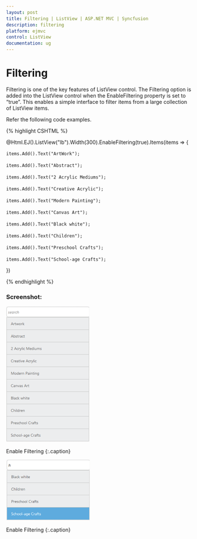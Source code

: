 ```yaml
---
layout: post
title: Filtering | ListView | ASP.NET MVC | Syncfusion
description: filtering
platform: ejmvc
control: ListView
documentation: ug
---
```


# Filtering

Filtering is one of the key features of ListView control. The Filtering option is added into the ListView control when the EnableFiltering property is set to “true”. This enables a simple interface to filter items from a large collection of ListView items.

Refer the following code examples.

 {% highlight CSHTML %}

@Html.EJ().ListView("lb").Width(300).EnableFiltering(true).Items(items => {    

    items.Add().Text("ArtWork");

    items.Add().Text("Abstract");

    items.Add().Text("2 Acrylic Mediums");

    items.Add().Text("Creative Acrylic");

    items.Add().Text("Modern Painting");

    items.Add().Text("Canvas Art");

    items.Add().Text("Black white");

    items.Add().Text("Children");

    items.Add().Text("Preschool Crafts");

    items.Add().Text("School-age Crafts");

})

{% endhighlight %}



### Screenshot:

![](Filtering_images/Filtering_img1.png)


Enable Filtering
{:.caption}

![](Filtering_images/Filtering_img2.png)

Enable Filtering
{:.caption}
